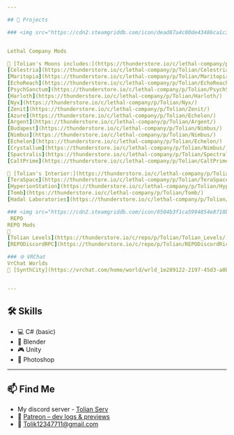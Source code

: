 ```yaml
---

## 🔧 Projects

### <img src="https://cdn2.steamgriddb.com/icon/dead87a4c00de43486ca1c34d9b33c3c/32/512x512.png" width="20" /> Lethal Company


Lethal Company Mods

🔗 [Tolian's Moons includes:](https://thunderstore.io/c/lethal-company/p/Tolian/Tolian_Moons/) - 
[Celestria](https://thunderstore.io/c/lethal-company/p/Tolian/Celestria/) 
[Maritopia](https://thunderstore.io/c/lethal-company/p/Tolian/Maritopia/) 
[EchoReach](https://thunderstore.io/c/lethal-company/p/Tolian/EchoReach/) 
[PsychSanctum](https://thunderstore.io/c/lethal-company/p/Tolian/PsychSanctum/)
[Harloth](https://thunderstore.io/c/lethal-company/p/Tolian/Harloth/) 
[Nyx](https://thunderstore.io/c/lethal-company/p/Tolian/Nyx/) 
[Zenit](https://thunderstore.io/c/lethal-company/p/Tolian/Zenit/)
[Azure](https://thunderstore.io/c/lethal-company/p/Tolian/Echelon/)
[Argent](https://thunderstore.io/c/lethal-company/p/Tolian/Argent/)
[Budapest](https://thunderstore.io/c/lethal-company/p/Tolian/Nimbus/) 
[Nimbus](https://thunderstore.io/c/lethal-company/p/Tolian/Nimbus/) 
[Echelon](https://thunderstore.io/c/lethal-company/p/Tolian/Echelon/) 
[Crystallum](https://thunderstore.io/c/lethal-company/p/Tolian/Nimbus/) 
[Spactralis](https://thunderstore.io/c/lethal-company/p/Tolian/Spectralis/)
[CaltPrime](https://thunderstore.io/c/lethal-company/p/Tolian/CaltPrime/)

🔗 [Tolian's Interior:](https://thunderstore.io/c/lethal-company/p/Tolian/Tolian_Interiors/) - 
[TeraSpace](https://thunderstore.io/c/lethal-company/p/Tolian/TeraSpace/) 
[HyperionStation](https://thunderstore.io/c/lethal-company/p/Tolian/HyperionStation/) 
[Tomb](https://thunderstore.io/c/lethal-company/p/Tolian/Tomb/)
[Hadal Laboratories](https://thunderstore.io/c/lethal-company/p/Tolian/Hadal_Laboratories/)

### <img src="https://cdn2.steamgriddb.com/icon/0504b3f1ca5994854e8718b2090ab098.ico" width="20" /> REPO
 REPO 
REPO Mods
🔗
[Tolian Levels](https://thunderstore.io/c/repo/p/Tolian/Tolian_Levels/)
[REPODiscordRPC](https://thunderstore.io/c/repo/p/Tolian/REPODiscordRichPresence/)

### 🌐 VRChat
VrChat Worlds
🔗 [SynthCity](https://vrchat.com/home/world/wrld_1e289122-2197-45d3-a0b2-14248b3752a9/info)  [Everpeak](https://vrchat.com/home/world/wrld_b301fa12-3afb-47c1-a5bb-5fd60f875833)


---
```


## 🛠 Skills

- 💻 C# (basic)
- 🧱 Blender 
- 🎮 Unity 
- 🎨 Photoshop 

---

## 📫 Find Me

- My discord server - [Tolian Serv](https://discord.gg/ybjPfxCKZX)
- 📸 [Patreon – dev logs & previews](https://www.patreon.com/Tolian)
- 📨 Tolik12347711@gmail.com
